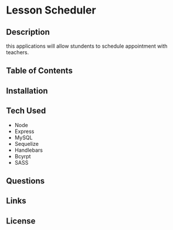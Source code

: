 # Lesson Scheduler

## Description
  this applications will allow stundents to schedule appointment with teachers.

## Table of Contents

## Installation

## Tech Used
- Node
- Express
- MySQL
- Sequelize
- Handlebars
- Bcyrpt
- SASS

## Questions

## Links

## License
